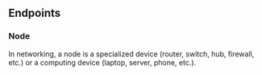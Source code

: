 ## Endpoints

### Node

In networking, a node is a specialized device (router, switch, hub, firewall, etc.) or a computing device (laptop, server, phone, etc.).